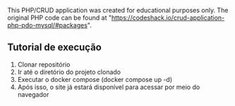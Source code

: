 This PHP/CRUD application was created for educational purposes only. The original PHP code can be found at "https://codeshack.io/crud-application-php-pdo-mysql/#packages".

## Tutorial de execução
1. Clonar repositório
2. Ir até o diretório do projeto clonado
3. Executar o docker compose (docker compose up -d)
4. Após isso, o site já estará disponível para acessar por meio do navegador
